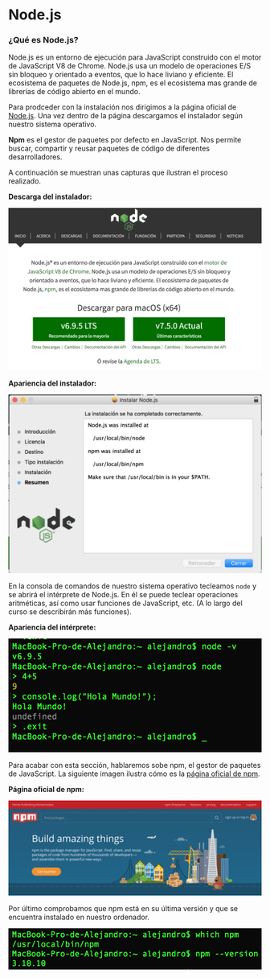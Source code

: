 # Node.js

### ¿Qué es Node.js?
Node.js es un entorno de ejecución para JavaScript construido con el motor de JavaScript V8 de Chrome. Node.js usa un modelo de operaciones E/S sin bloqueo y orientado a eventos, que lo hace liviano y eficiente. El ecosistema de paquetes de Node.js, npm, es el ecosistema mas grande de librerías de código abierto en el mundo.

Para prodceder con la instalación nos dirigimos a la página oficial de [Node.js](https://nodejs.org/es/). Una vez dentro de la página descargamos el instalador según nuestro sistema operativo.


**Npm** es el gestor de paquetes por defecto en JavaScript. Nos permite buscar, compartir y reusar paquetes de código de diferentes desarrolladores.

A continuación se muestran unas capturas que ilustran el proceso realizado.

**Descarga del instalador:**

![Descarga instalador](/img/node1.png "Selección instalador Node.js")

**Apariencia del instalador:**

![Apariencia del instalador](/img/node2.png "Apariencia del instalador")



En la consola de comandos de nuestro sistema operativo tecleamos `node` y se abrirá el intérprete de Node.js. En él se puede teclear operaciones aritméticas, así como usar funciones de JavaScript, etc. (A lo largo del curso se describirán más funciones).

**Apariencia del intérprete:**

![Apariencia del intérprete](/img/node3.png "Apariencia del intérprete")


Para acabar con esta sección, hablaremos sobe npm, el gestor de paquetes de JavaScript. La siguiente imagen ilustra cómo es la [página oficial de npm](https://nodejs.org/es/).

**Página oficial de npm:**

![Página oficial npm](/img/npm.png "Página oficial npm")

Por último comprobamos que npm está en su última versión y que se encuentra instalado en nuestro ordenador.

![npm](/img/npm2.png "npm")
